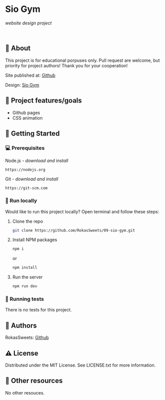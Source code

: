 # Sio Gym

_website design project_

<br>

## 🌟 About

This project is for educational porpuses only. Pull request are welcome, but priority for project authors! Thank you for your cooperation!

Site published at: [Github](https://rokassweets.github.io/09-sio-gym)

Design: [Sio Gym](./img/design.png)

## 🎯 Project features/goals

-   Github pages
-   CSS animation

## 🧰 Getting Started

### 💻 Prerequisites

Node.js - _download and install_

```
https://nodejs.org
```

Git - _download and install_

```
https://git-scm.com
```

### 🏃 Run locally

Would like to run this project locally? Open terminal and follow these steps:

1. Clone the repo
    ```sh
    git clone https://github.com/RokasSweets/09-sio-gym.git
    ```
2. Install NPM packages
    ```sh
    npm i
    ```
    or
    ```sh
    npm install
    ```
3. Run the server
    ```sh
    npm run dev
    ```

### 🧪 Running tests

There is no tests for this project.

## 🎅 Authors

RokasSweets: [Github](https://github.com/RokasSweets)

## ⚠️ License

Distributed under the MIT License. See LICENSE.txt for more information.

## 🔗 Other resources

No other resouces.